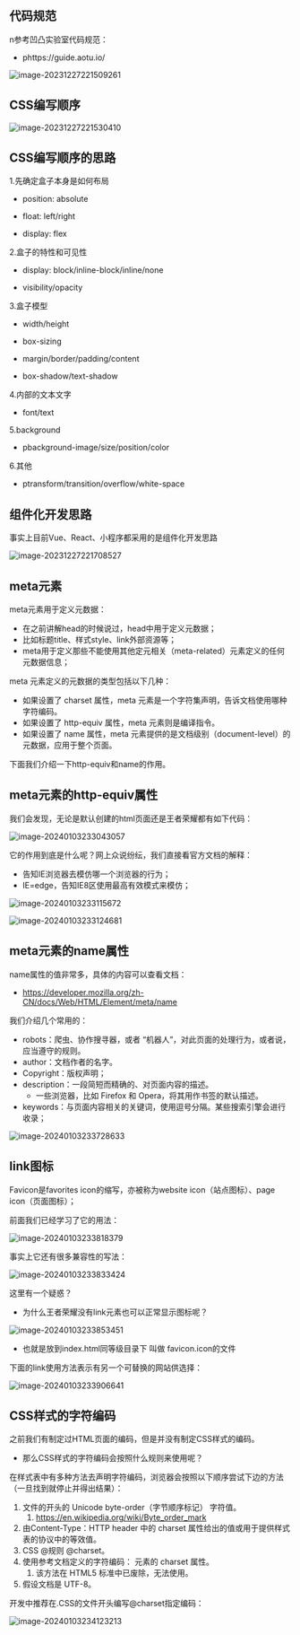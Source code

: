 ## 代码规范

n参考凹凸实验室代码规范：

- phttps://guide.aotu.io/

![image-20231227221509261](assets/22.开发规范/image-20231227221509261.png)





## CSS编写顺序

![image-20231227221530410](assets/22.开发规范/image-20231227221530410.png)







## CSS编写顺序的思路

1.先确定盒子本身是如何布局

* position: absolute

* float: left/right

* display: flex

2.盒子的特性和可见性

* display: block/inline-block/inline/none

* visibility/opacity

3.盒子模型

* width/height

* box-sizing

* margin/border/padding/content

* box-shadow/text-shadow

4.内部的文本文字

* font/text

5.background

* pbackground-image/size/position/color

6.其他

- ptransform/transition/overflow/white-space













## 组件化开发思路

事实上目前Vue、React、小程序都采用的是组件化开发思路

![image-20231227221708527](assets/22.开发规范/image-20231227221708527.png)







## meta元素

meta元素用于定义元数据：

- 在之前讲解head的时候说过，head中用于定义元数据； 
- 比如标题title、样式style、link外部资源等； 
- meta用于定义那些不能使用其他定元相关（meta-related）元素定义的任何元数据信息；

meta 元素定义的元数据的类型包括以下几种： 

- 如果设置了 charset 属性，meta 元素是一个字符集声明，告诉文档使用哪种字符编码。 
- 如果设置了 http-equiv 属性，meta 元素则是编译指令。 
- 如果设置了 name 属性，meta 元素提供的是文档级别（document-level）的元数据，应用于整个页面。

下面我们介绍一下http-equiv和name的作用。





## meta元素的http-equiv属性

我们会发现，无论是默认创建的html页面还是王者荣耀都有如下代码：

![image-20240103233043057](assets/22.开发规范/image-20240103233043057.png)

它的作用到底是什么呢？网上众说纷纭，我们直接看官方文档的解释：

- 告知IE浏览器去模仿哪一个浏览器的行为； 
- IE=edge，告知IE8区使用最高有效模式来模仿；

![image-20240103233115672](assets/22.开发规范/image-20240103233115672.png)

![image-20240103233124681](assets/22.开发规范/image-20240103233124681.png)







## meta元素的name属性

name属性的值非常多，具体的内容可以查看文档：

- https://developer.mozilla.org/zh-CN/docs/Web/HTML/Element/meta/name

我们介绍几个常用的：

- robots：爬虫、协作搜寻器，或者 “机器人”，对此页面的处理行为，或者说，应当遵守的规则。
- author：文档作者的名字。
- Copyright：版权声明；
- description：一段简短而精确的、对页面内容的描述。
  - 一些浏览器，比如 Firefox 和 Opera，将其用作书签的默认描述。
- keywords：与页面内容相关的关键词，使用逗号分隔。某些搜索引擎会进行收录；

![image-20240103233728633](assets/22.开发规范/image-20240103233728633.png)









## link图标

Favicon是favorites icon的缩写，亦被称为website icon（站点图标）、page icon（页面图标）；

前面我们已经学习了它的用法：

![image-20240103233818379](assets/22.开发规范/image-20240103233818379.png)

事实上它还有很多兼容性的写法：

![image-20240103233833424](assets/22.开发规范/image-20240103233833424.png)



这里有一个疑惑？

- 为什么王者荣耀没有link元素也可以正常显示图标呢？

![image-20240103233853451](assets/22.开发规范/image-20240103233853451.png)

- 也就是放到index.html同等级目录下 叫做 favicon.icon的文件

下面的link使用方法表示有另一个可替换的网站供选择：

![image-20240103233906641](assets/22.开发规范/image-20240103233906641.png)





## CSS样式的字符编码

之前我们有制定过HTML页面的编码，但是并没有制定CSS样式的编码。

- 那么CSS样式的字符编码会按照什么规则来使用呢？

在样式表中有多种方法去声明字符编码，浏览器会按照以下顺序尝试下边的方法（一旦找到就停止并得出结果）：

1. 文件的开头的 Unicode byte-order（字节顺序标记） 字符值。 
   1.  https://en.wikipedia.org/wiki/Byte_order_mark 
2. 由Content-Type：HTTP header 中的 charset 属性给出的值或用于提供样式表的协议中的等效值。 
3. CSS @规则 @charset。
4. 使用参考文档定义的字符编码：  元素的 charset 属性。 
   1. 该方法在 HTML5 标准中已废除，无法使用。
5. 假设文档是 UTF-8。

开发中推荐在.CSS的文件开头编写@charset指定编码：

![image-20240103234123213](assets/22.开发规范/image-20240103234123213.png)